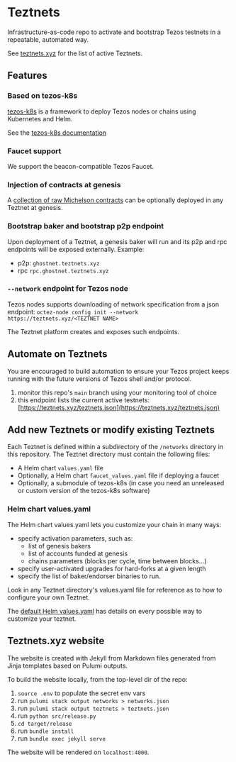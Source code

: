 # Teztnets

Infrastructure-as-code repo to activate and bootstrap Tezos testnets in a repeatable, automated way.

See [teztnets.xyz](https://teztnets.xyz) for the list of active Teztnets.

## Features

### Based on tezos-k8s

[tezos-k8s](https://github.com/oxheadalpha/tezos-k8s) is a framework to deploy Tezos nodes or chains using Kubernetes and Helm.

See the [tezos-k8s documentation](https://github.com/oxheadalpha/tezos-k8s/blob/master/README.md)

### Faucet support

We support the beacon-compatible Tezos Faucet.

### Injection of contracts at genesis

A [collection of raw Michelson contracts](https://github.com/oxheadalpha/teztnets/tree/main/bootstrap_contracts) can be optionally deployed in any Teztnet at genesis.

### Bootstrap baker and bootstrap p2p endpoint

Upon deployment of a Teztnet, a genesis baker will run and its p2p and rpc endpoints will be exposed externally.
Example:

- p2p: `ghostnet.teztnets.xyz`
- rpc `rpc.ghostnet.teztnets.xyz`

### `--network` endpoint for Tezos node

Tezos nodes supports downloading of network specification from a json endpoint: `octez-node config init --network https://teztnets.xyz/<TEZTNET NAME>`

The Teztnet platform creates and exposes such endpoints.

## Automate on Teztnets

You are encouraged to build automation to ensure your Tezos project keeps running with the future versions of Tezos shell and/or protocol.

1. monitor this repo's `main` branch using your monitoring tool of choice
1. this endpoint lists the current active testnets: [https://teztnets.xyz/teztnets.json](https://teztnets.xyz/teztnets.json)

## Add new Teztnets or modify existing Teztnets

Each Teztnet is defined within a subdirectory of the `/networks` directory in this repository. The Teztnet directory must contain the following files:

- A Helm chart `values.yaml` file
- Optionally, a Helm chart `faucet_values.yaml` file if deploying a faucet
- Optionally, a submodule of tezos-k8s (in case you need an unreleased or custom version of the tezos-k8s software)

### Helm chart values.yaml

The Helm chart values.yaml lets you customize your chain in many ways:

- specify activation parameters, such as:
  - list of genesis bakers
  - list of accounts funded at genesis
  - chains parameters (blocks per cycle, time between blocks...)
- specify user-activated upgrades for hard-forks at a given length
- specify the list of baker/endorser binaries to run.

Look in any Teztnet directory's values.yaml file for reference as to how to configure your own Teztnet.

The [default Helm values.yaml](https://github.com/oxheadalpha/tezos-k8s/blob/master/charts/tezos/values.yaml) has details on every possible way to customize your teztnet.

## Teztnets.xyz website

The website is created with Jekyll from Markdown files generated from Jinja templates based on Pulumi outputs.

To build the website locally, from the top-level dir of the repo:

1. `source .env` to populate the secret env vars
1. run `pulumi stack output networks > networks.json`
1. run `pulumi stack output teztnets > teztnets.json`
1. run `python src/release.py`
1. `cd target/release`
1. run `bundle install`
1. run `bundle exec jekyll serve`

The website will be rendered on `localhost:4000`.
